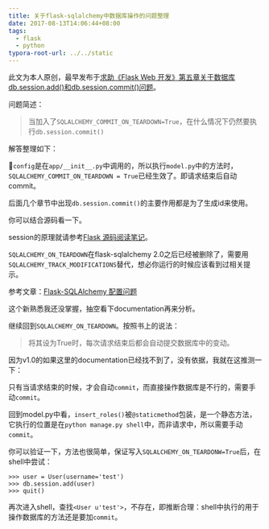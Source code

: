 ```yaml
---
title: 关于flask-sqlalchemy中数据库操作的问题整理
date: 2017-08-13T14:06:44+08:00
tags:
  - flask
  - python
typora-root-url: ../../static
---
```


此文为本人原创，最早发布于[求助《Flask Web 开发》第五章关于数据库db.session.add()和db.session.commit()问题](http://cocode.cc/t/flask-web-db-session-add-db-session-commit/6867)。


问题简述：

> 当加入了`SQLALCHEMY_COMMIT_ON_TEARDOWN=True`，在什么情况下仍然要执行`db.session.commit()`

解答整理如下：

`config`是在`app/__init__.py`中调用的，所以执行`model.py`中的方法时，`SQLALCHEMY_COMMIT_ON_TEARDOWN = True`已经生效了。即请求结束后自动commit。

后面几个章节中出现`db.session.commit()`的主要作用都是为了生成id来使用。

你可以结合源码看一下。

session的原理就请参考[Flask 源码阅读笔记](http://blog.csdn.net/yueguanghaidao/article/details/40016235)。


`SQLALCHEMY_ON_TEARDOWN`在flask-sqlalchemy 2.0之后已经被删除了，需要用`SQLALCHEMY_TRACK_MODIFICATIONS`替代，想必你运行的时候应该看到过相关提示。

参考文章：[Flask-SQLAlchemy 配置问题](http://www.jianshu.com/p/70c892fab7af)

这个新熟悉我还没掌握，抽空看下documentation再来分析。

继续回到`SQLALCHEMY_ON_TEARDOWN`。按照书上的说法：

> 将其设为True时，每次请求结束后都会自动提交数据库中的变动。

因为v1.0的如果这里的documentation已经找不到了，没有依据，我就在这推测一下：

只有当请求结束的时候，才会自动`commit`，而直接操作数据库是不行的，需要手动`commit`。

回到model.py中看，`insert_roles()`被`@staticmethod`包装，是一个静态方法，它执行的位置是在`python manage.py shell`中，而非请求中，所以需要手动`commit`。

你可以验证一下，方法也很简单，保证写入`SQLALCHEMY_ON_TEARDONW=True`后，在shell中尝试：

    >>> user = User(username='test')
    >>> db.session.add(user)
    >>> quit()

再次进入shell，查找`<User u'test'>`，不存在，即推断合理：shell中执行的用于操作数据库的方法还是要加`commit`。
